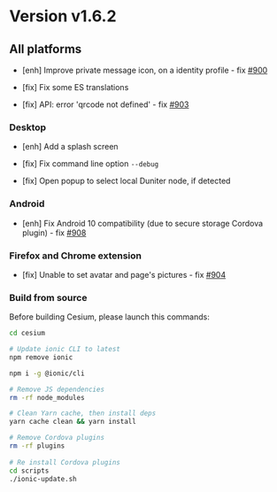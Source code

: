 # Version v1.6.2

## All platforms

- [enh] Improve private message icon, on a identity profile - fix [#900](https://git.duniter.org/clients/cesium-grp/cesium/-/issues/900)

- [fix] Fix some ES translations
- [fix] API: error 'qrcode not defined' - fix [#903](https://git.duniter.org/clients/cesium-grp/cesium/-/issues/903)

### Desktop

- [enh] Add a splash screen

- [fix] Fix command line option `--debug`
- [fix] Open popup to select local Duniter node, if detected  

### Android

- [enh] Fix Android 10 compatibility (due to secure storage Cordova plugin) - fix [#908](https://git.duniter.org/clients/cesium-grp/cesium/-/issues/898)

### Firefox and Chrome extension

- [fix] Unable to set avatar and page's pictures - fix [#904](https://git.duniter.org/clients/cesium-grp/cesium/-/issues/904)

### Build from source

Before building Cesium, please launch this commands:
```bash 
cd cesium

# Update ionic CLI to latest 
npm remove ionic

npm i -g @ionic/cli

# Remove JS dependencies
rm -rf node_modules

# Clean Yarn cache, then install deps
yarn cache clean && yarn install

# Remove Cordova plugins
rm -rf plugins
  
# Re install Cordova plugins
cd scripts
./ionic-update.sh 
```